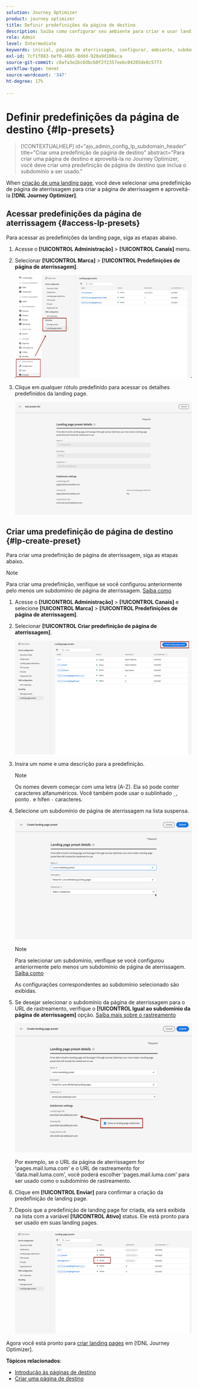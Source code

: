 ```yaml
---
solution: Journey Optimizer
product: journey optimizer
title: Definir predefinições da página de destino
description: Saiba como configurar seu ambiente para criar e usar landing pages com o Journey Optimizer
role: Admin
level: Intermediate
keywords: inicial, página de aterrissagem, configurar, ambiente, subdomínio, predefinições
exl-id: 7cf1f083-bef0-40b5-8ddd-920a9d108eca
source-git-commit: c0afa3e2bc6dbcb0f2f2357eebc04285de8c5773
workflow-type: tm+mt
source-wordcount: '347'
ht-degree: 17%

---
```


# Definir predefinições da página de destino {#lp-presets}

>[!CONTEXTUALHELP]
>id="ajo_admin_config_lp_subdomain_header"
>title="Criar uma predefinição de página de destino"
>abstract="Para criar uma página de destino e aproveitá-la no Journey Optimizer, você deve criar uma predefinição de página de destino que inclua o subdomínio a ser usado."

When [criação de uma landing page](../landing-pages/create-lp.md#create-a-lp), você deve selecionar uma predefinição de página de aterrissagem para criar a página de aterrissagem e aproveitá-la **[!DNL Journey Optimizer]**.

## Acessar predefinições da página de aterrissagem {#access-lp-presets}

Para acessar as predefinições da landing page, siga as etapas abaixo.

1. Acesse o **[!UICONTROL Administração]** > **[!UICONTROL Canais]** menu.

1. Selecionar **[!UICONTROL Marca]** > **[!UICONTROL Predefinições de página de aterrissagem]**.

   ![](assets/lp_presets-access.png)

1. Clique em qualquer rótulo predefinido para acessar os detalhes predefinidos da landing page.

   ![](assets/lp_preset-details.png)

## Criar uma predefinição de página de destino {#lp-create-preset}

Para criar uma predefinição de página de aterrissagem, siga as etapas abaixo.

>[!NOTE]
>
>Para criar uma predefinição, verifique se você configurou anteriormente pelo menos um subdomínio de página de aterrissagem. [Saiba como](lp-subdomains.md)

1. Acesse o **[!UICONTROL Administração]** > **[!UICONTROL Canais]** e selecione **[!UICONTROL Marca]** > **[!UICONTROL Predefinições de página de aterrissagem]**.

1. Selecionar **[!UICONTROL Criar predefinição de página de aterrissagem]**.

   ![](assets/lp_create-preset-temp.png)

1. Insira um nome e uma descrição para a predefinição.

   >[!NOTE]
   >
   > Os nomes devem começar com uma letra (A-Z). Ela só pode conter caracteres alfanuméricos. Você também pode usar o sublinhado `_`, ponto`.` e hífen `-` caracteres.

1. Selecione um subdomínio de página de aterrissagem na lista suspensa.

   ![](assets/lp_preset-subdomain.png)

   >[!NOTE]
   >
   >Para selecionar um subdomínio, verifique se você configurou anteriormente pelo menos um subdomínio de página de aterrissagem. [Saiba como](#lp-subdomains)

   As configurações correspondentes ao subdomínio selecionado são exibidas.

1. Se desejar selecionar o subdomínio da página de aterrissagem para o URL de rastreamento, verifique o **[!UICONTROL Igual ao subdomínio da página de aterrissagem]** opção. [Saiba mais sobre o rastreamento](../email/message-tracking.md)

   ![](assets/lp_preset-subdomain-settings-same.png)

   Por exemplo, se o URL da página de aterrissagem for &#39;pages.mail.luma.com&#39; e o URL de rastreamento for &#39;data.mail.luma.com&#39;, você poderá escolher &#39;pages.mail.luma.com&#39; para ser usado como o subdomínio de rastreamento.

1. Clique em **[!UICONTROL Enviar]** para confirmar a criação da predefinição de landing page. <!--You can also save the preset as draft and resume its configuration later on.-->

   <!--![](assets/lp_preset-subdomain-settings-submit.png)-->

1. Depois que a predefinição de landing page for criada, ela será exibida na lista com a variável **[!UICONTROL Ativo]** status. Ele está pronto para ser usado em suas landing pages.

   ![](assets/lp-preset-active-temp.png)

Agora você está pronto para [criar landing pages](../landing-pages/create-lp.md) em [!DNL Journey Optimizer].
<!--
>[!NOTE]
>
>Learn how to create channel surfaces for push notifications and emails in [this section](channel-surfaces.md).-->

**Tópicos relacionados**:

* [Introdução às páginas de destino](../landing-pages/get-started-lp.md)
* [Criar uma página de destino](../landing-pages/create-lp.md#create-a-lp)
